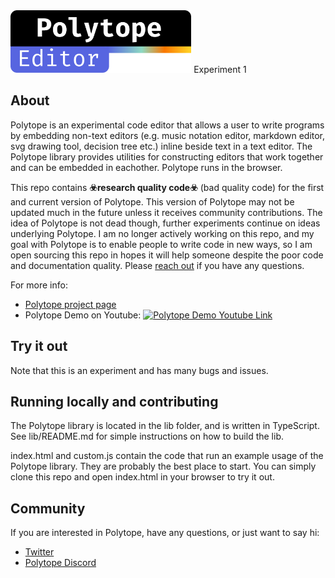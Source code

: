 <img src="logo.svg" height="100">
Experiment 1

## About

Polytope is an experimental code editor that allows a user to write programs by embedding non-text editors (e.g. music notation editor, markdown editor, svg drawing tool, decision tree etc.) inline beside text in a text editor. The Polytope library provides utilities for constructing editors that work together and can be embedded in eachother. Polytope runs in the browser.

This repo contains **☣️research quality code☣️** (bad quality code) for the first and current version of Polytope. This version of Polytope may not be updated much in the future unless it receives community contributions. The idea of Polytope is not dead though, further experiments continue on
ideas underlying Polytope. I am no longer actively working on this repo, and my goal with Polytope is to enable people to write code in new ways, so I am open sourcing this repo in hopes it will help someone despite the poor code and documentation quality. Please [reach out](#community) if you have any questions.

For more info:

- [Polytope project page](https://elliot.website/editor/)
- Polytope Demo on Youtube: [<img src="https://i.ytimg.com/vi_webp/8g_XCZSY7lM/maxresdefault.webp" alt="Polytope Demo Youtube Link" width="300">](https://www.youtube.com/embed/8g_XCZSY7lM")

## Try it out

Note that this is an experiment and has many bugs and issues.

## Running locally and contributing

The Polytope library is located in the lib folder, and is written in TypeScript.
See lib/README.md for simple instructions on how to build the lib.

index.html and custom.js contain the code that run an example usage of the Polytope library. They are probably
the best place to start. You can simply clone this repo and open index.html in your browser to try it out.

## Community

If you are interested in Polytope, have any questions, or just want to say hi:

- [Twitter](https://twitter.com/elliotokay)
- [Polytope Discord](https://discord.gg/8zjCC6Vp)
